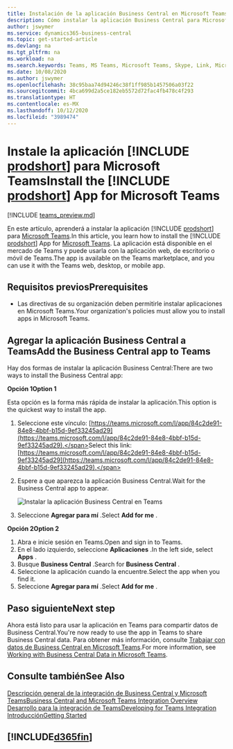 ```yaml
---
title: Instalación de la aplicación Business Central en Microsoft Teams | Microsoft Docs
description: Cómo instalar la aplicación Business Central para Microsoft Teams.
author: jswymer
ms.service: dynamics365-business-central
ms.topic: get-started-article
ms.devlang: na
ms.tgt_pltfrm: na
ms.workload: na
ms.search.keywords: Teams, MS Teams, Microsoft Teams, Skype, Link, Microsoft 365, collaborate, collaboration, teamwork
ms.date: 10/08/2020
ms.author: jswymer
ms.openlocfilehash: 38c95baa74d94246c38f1ff985b1457506a03f22
ms.sourcegitcommit: 4bca699d2a5ce182eb5572d72fac4fb478c4f293
ms.translationtype: HT
ms.contentlocale: es-MX
ms.lasthandoff: 10/12/2020
ms.locfileid: "3989474"
---
```

# <a name="install-the-prodshort-app-for-microsoft-teams"></a><span data-ttu-id="3b398-103">Instale la aplicación [!INCLUDE [prodshort](includes/prodshort.md)] para Microsoft Teams</span><span class="sxs-lookup"><span data-stu-id="3b398-103">Install the [!INCLUDE [prodshort](includes/prodshort.md)] App for Microsoft Teams</span></span>

[!INCLUDE [teams_preview.md](includes/teams_preview.md)]

<span data-ttu-id="3b398-104">En este artículo, aprenderá a instalar la aplicación [!INCLUDE [prodshort](includes/prodshort.md)] para [Microsoft Teams](https://www.microsoft.com/en-us/microsoft-365/microsoft-teams).</span><span class="sxs-lookup"><span data-stu-id="3b398-104">In this article, you learn how to install the [!INCLUDE [prodshort](includes/prodshort.md)] App for [Microsoft Teams](https://www.microsoft.com/en-us/microsoft-365/microsoft-teams).</span></span> <span data-ttu-id="3b398-105">La aplicación está disponible en el mercado de Teams y puede usarla con la aplicación web, de escritorio o móvil de Teams.</span><span class="sxs-lookup"><span data-stu-id="3b398-105">The app is available on the Teams marketplace, and you can use it with the Teams web, desktop, or mobile app.</span></span>

## <a name="prerequisites"></a><span data-ttu-id="3b398-106">Requisitos previos</span><span class="sxs-lookup"><span data-stu-id="3b398-106">Prerequisites</span></span>

- <span data-ttu-id="3b398-107">Las directivas de su organización deben permitirle instalar aplicaciones en Microsoft Teams.</span><span class="sxs-lookup"><span data-stu-id="3b398-107">Your organization's policies must allow you to install apps in Microsoft Teams.</span></span>

## <a name="add-the-business-central-app-to-teams"></a><span data-ttu-id="3b398-108">Agregar la aplicación Business Central a Teams</span><span class="sxs-lookup"><span data-stu-id="3b398-108">Add the Business Central app to Teams</span></span>

<span data-ttu-id="3b398-109">Hay dos formas de instalar la aplicación Business Central:</span><span class="sxs-lookup"><span data-stu-id="3b398-109">There are two ways to install the Business Central app:</span></span>

<span data-ttu-id="3b398-110">**Opción 1**</span><span class="sxs-lookup"><span data-stu-id="3b398-110">**Option 1**</span></span>

<span data-ttu-id="3b398-111">Esta opción es la forma más rápida de instalar la aplicación.</span><span class="sxs-lookup"><span data-stu-id="3b398-111">This option is the quickest way to install the app.</span></span>

1. <span data-ttu-id="3b398-112">Seleccione este vínculo: [https://teams.microsoft.com/l/app/84c2de91-84e8-4bbf-b15d-9ef33245ad29](https://teams.microsoft.com/l/app/84c2de91-84e8-4bbf-b15d-9ef33245ad29).</span><span class="sxs-lookup"><span data-stu-id="3b398-112">Select this link: [https://teams.microsoft.com/l/app/84c2de91-84e8-4bbf-b15d-9ef33245ad29](https://teams.microsoft.com/l/app/84c2de91-84e8-4bbf-b15d-9ef33245ad29).</span></span>

2. <span data-ttu-id="3b398-113">Espere a que aparezca la aplicación Business Central.</span><span class="sxs-lookup"><span data-stu-id="3b398-113">Wait for the Business Central app to appear.</span></span>

    ![Instalar la aplicación Business Central en Teams](media/teams-install-app.png)

3. <span data-ttu-id="3b398-115">Seleccione **Agregar para mí** .</span><span class="sxs-lookup"><span data-stu-id="3b398-115">Select **Add for me** .</span></span>

<span data-ttu-id="3b398-116">**Opción 2**</span><span class="sxs-lookup"><span data-stu-id="3b398-116">**Option 2**</span></span>

1. <span data-ttu-id="3b398-117">Abra e inicie sesión en Teams.</span><span class="sxs-lookup"><span data-stu-id="3b398-117">Open and sign in to Teams.</span></span>
2. <span data-ttu-id="3b398-118">En el lado izquierdo, seleccione **Aplicaciones** .</span><span class="sxs-lookup"><span data-stu-id="3b398-118">In the left side, select **Apps** .</span></span>
3. <span data-ttu-id="3b398-119">Busque **Business Central** .</span><span class="sxs-lookup"><span data-stu-id="3b398-119">Search for **Business Central** .</span></span>
4. <span data-ttu-id="3b398-120">Seleccione la aplicación cuando la encuentre.</span><span class="sxs-lookup"><span data-stu-id="3b398-120">Select the app when you find it.</span></span>
5. <span data-ttu-id="3b398-121">Seleccione **Agregar para mí** .</span><span class="sxs-lookup"><span data-stu-id="3b398-121">Select **Add for me** .</span></span>

## <a name="next-step"></a><span data-ttu-id="3b398-122">Paso siguiente</span><span class="sxs-lookup"><span data-stu-id="3b398-122">Next step</span></span>

<span data-ttu-id="3b398-123">Ahora está listo para usar la aplicación en Teams para compartir datos de Business Central.</span><span class="sxs-lookup"><span data-stu-id="3b398-123">You're now ready to use the app in Teams to share Business Central data.</span></span> <span data-ttu-id="3b398-124">Para obtener más información, consulte [Trabajar con datos de Business Central en Microsoft Teams](across-working-with-teams.md).</span><span class="sxs-lookup"><span data-stu-id="3b398-124">For more information, see [Working with Business Central Data in Microsoft Teams](across-working-with-teams.md).</span></span>

## <a name="see-also"></a><span data-ttu-id="3b398-125">Consulte también</span><span class="sxs-lookup"><span data-stu-id="3b398-125">See Also</span></span>

[<span data-ttu-id="3b398-126">Descripción general de la integración de Business Central y Microsoft Teams</span><span class="sxs-lookup"><span data-stu-id="3b398-126">Business Central and Microsoft Teams Integration Overview</span></span>](across-teams-overview.md)  
[<span data-ttu-id="3b398-127">Desarrollo para la integración de Teams</span><span class="sxs-lookup"><span data-stu-id="3b398-127">Developing for Teams Integration</span></span>](/dynamics365/business-central/dev-itpro/developer/devenv-develop-for-teams)  
[<span data-ttu-id="3b398-128">Introducción</span><span class="sxs-lookup"><span data-stu-id="3b398-128">Getting Started</span></span>](product-get-started.md)  

## [!INCLUDE[d365fin](includes/free_trial_md.md)]  
